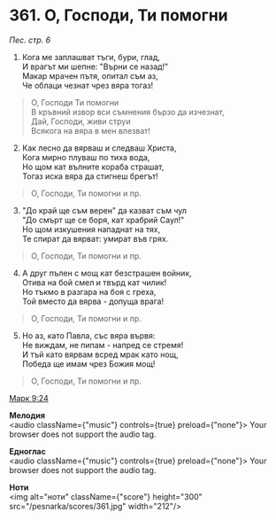# 361. О,  Господи, Ти помогни

_Пес. стр. 6_

1. Кога ме заплашват тъги, бури, глад,  
И врагът ми шепне: "Върни се назад!"  
Макар мрачен пътя, опитал съм аз,  
Че облаци чезнат чрез вяра тогаз!  

> О, Господи Ти помогни  
> В кръвний извор вси съмнения бързо да изчезнат,  
> Дай, Господи, живи струи  
> Всякога на вяра в мен влезват!

2. Как лесно да вярваш и следваш Христа,  
Кога мирно плуваш по тиха вода,  
Но щом кат вълните кораба страшат,  
Тогаз иска вяра да стигнеш брегът!  

> О, Господи, Ти помогни и пр.  

3. "До край ще съм верен" да казват съм чул  
"До смърт ще се боря, кат храбрий Саул!"  
Но щом изкушения нападнат на тях,  
Те спират да вярват: умират във грях.  

> О, Господи, Ти помогни и пр.  

4. А друг пълен с мощ кат безстрашен войник,  
Отива на бой смел и твърд кат чилик!  
Но тъкмо в разгара на боя с греха,  
Той вместо да вярва - допуща врага!  

> О, Господи, Ти помогни и пр.  

5. Но аз, като Павла, със вяра вървя:  
Не виждам, не пипам - напред се стремя!  
И тъй като вярвам всред мрак като нощ,  
Победа ще имам чрез Божия мощ!  

> О, Господи, Ти помогни и пр.

[Марк 9:24](http://biblia.bg/index.php?k=41&g=9&s=24)

**Мелодия**  
<audio className={"music"} controls={true} preload={"none"}>
    <source src="/pesnarka/mp3/361.mp3" type="audio/mpeg"/>
    Your browser does not support the audio tag.
</audio>

**Едноглас**  
<audio className={"music"} controls={true} preload={"none"}>
    <source src="/pesnarka/transp/361.mp3" type="audio/mpeg"/>
    Your browser does not support the audio tag.
</audio>

**Ноти**  
<img alt="ноти" className={"score"} height="300" src="/pesnarka/scores/361.jpg" width="212"/>
